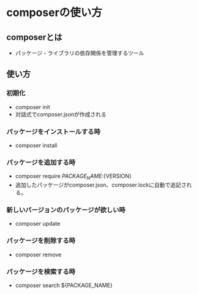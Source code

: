 # composerの使い方

## composerとは
 - パッケージ・ライブラリの依存関係を管理するツール

## 使い方

### 初期化
 - composer init
  - 対話式でcomposer.jsonが作成される

### パッケージをインストールする時
 - composer install

### パッケージを追加する時
 - composer require ${PACKAGE_NAME}:${VERSION}
  - 追加したパッケージがcomposer.json、composer.lockに自動で追記される。

### 新しいバージョンのパッケージが欲しい時
  - composer update

### パッケージを削除する時
 - composer remove

### パッケージを検索する時
 - composer search ${PACKAGE_NAME}
